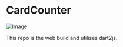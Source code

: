 # CardCounter

![Image](https://img.shields.io/badge/Flutter-Fluter%20for%20web-blue)

This repo is the web build and utilises dart2js.
